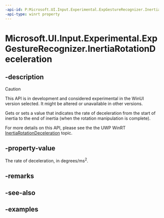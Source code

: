 ```yaml
---
-api-id: P:Microsoft.UI.Input.Experimental.ExpGestureRecognizer.InertiaRotationDeceleration
-api-type: winrt property
---
```


# Microsoft.UI.Input.Experimental.ExpGestureRecognizer.InertiaRotationDeceleration

<!--
public float InertiaRotationDeceleration { get; set; }
-->

## -description

> [!CAUTION]
> This API is in development and considered experimental in the WinUI version selected. It might be altered or unavailable in other versions.

Gets or sets a value that indicates the rate of deceleration from the start of inertia to the end of inertia (when the rotation manipulation is complete).

For more details on this API, please see the the UWP WinRT [InertiaRotationDeceleration](/uwp/api/windows.ui.input.gesturerecognizer.inertiarotationdeceleration) topic.

## -property-value

The rate of deceleration, in degrees/ms<sup>2</sup>.

## -remarks

## -see-also

## -examples
